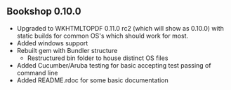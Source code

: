 ## Bookshop 0.10.0 ##

* Upgraded to WKHTMLTOPDF 0.11.0 rc2 (which will show as 0.10.0) with static builds for common OS's which should work for most.
* Added windows support
* Rebuilt gem with Bundler structure
  * Restructured bin folder to house distinct OS files
* Added Cucumber/Aruba testing for basic accepting test passing of command line
* Added README.rdoc for some basic documentation
